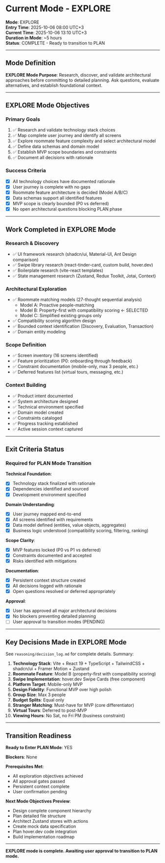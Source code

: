 # Current Mode - EXPLORE

**Mode**: EXPLORE  
**Entry Time**: 2025-10-06 08:00 UTC+3  
**Current Time**: 2025-10-06 13:10 UTC+3  
**Duration in Mode**: ~5 hours  
**Status**: COMPLETE - Ready to transition to PLAN

---

## Mode Definition

**EXPLORE Mode Purpose**: Research, discover, and validate architectural approaches before committing to detailed planning. Ask questions, evaluate alternatives, and establish foundational context.

---

## EXPLORE Mode Objectives

### Primary Goals
1. ✅ Research and validate technology stack choices
2. ✅ Map complete user journey and identify all screens
3. ✅ Explore roommate feature complexity and select architectural model
4. ✅ Define data schemas and domain model
5. ✅ Establish MVP scope boundaries and constraints
6. ✅ Document all decisions with rationale

### Success Criteria
- [x] All technology choices have documented rationale
- [x] User journey is complete with no gaps
- [x] Roommate feature architecture is decided (Model A/B/C)
- [x] Data schemas support all identified features
- [x] MVP scope is clearly bounded (P0 vs deferred)
- [x] No open architectural questions blocking PLAN phase

---

## Work Completed in EXPLORE Mode

### Research & Discovery
- ✅ UI framework research (shadcn/ui, Material-UI, Ant Design comparison)
- ✅ Swipe library research (react-tinder-card, custom build, hover.dev)
- ✅ Boilerplate research (vite-react templates)
- ✅ State management research (Zustand, Redux Toolkit, Jotai, Context)

### Architectural Exploration
- ✅ Roommate matching models (27-thought sequential analysis)
  - Model A: Proactive people-matching
  - Model B: Property-first with compatibility scoring ← SELECTED
  - Model C: Simplified existing groups only
- ✅ Compatibility scoring algorithm design
- ✅ Bounded context identification (Discovery, Evaluation, Transaction)
- ✅ Domain entity modeling

### Scope Definition
- ✅ Screen inventory (16 screens identified)
- ✅ Feature prioritization (P0: onboarding through feedback)
- ✅ Constraint documentation (mobile-only, max 3 people, etc.)
- ✅ Deferred features list (virtual tours, messaging, etc.)

### Context Building
- ✅ Product intent documented
- ✅ System architecture designed
- ✅ Technical environment specified
- ✅ Domain model created
- ✅ Constraints cataloged
- ✅ Progress tracking established
- ✅ Active session context captured

---

## Exit Criteria Status

### Required for PLAN Mode Transition

**Technical Foundation**:
- [x] Technology stack finalized with rationale
- [x] Dependencies identified and sourced
- [x] Development environment specified

**Domain Understanding**:
- [x] User journey mapped end-to-end
- [x] All screens identified with requirements
- [x] Data model defined (entities, value objects, aggregates)
- [x] Business logic understood (compatibility scoring, filtering, ranking)

**Scope Clarity**:
- [x] MVP features locked (P0 vs P1 vs deferred)
- [x] Constraints documented and accepted
- [x] Risks identified with mitigations

**Documentation**:
- [x] Persistent context structure created
- [x] All decisions logged with rationale
- [x] Open questions resolved or deferred appropriately

**Approval**:
- [x] User has approved all major architectural decisions
- [x] No blockers preventing detailed planning
- [ ] User approval to transition modes (PENDING)

---

## Key Decisions Made in EXPLORE Mode

See `reasoning/decision_log.md` for complete details. Summary:

1. **Technology Stack**: Vite + React 19 + TypeScript + TailwindCSS + shadcn/ui + Framer Motion + Zustand
2. **Roommate Feature**: Model B (property-first with compatibility scoring)
3. **Swipe Implementation**: hover.dev Swipe Cards (free component)
4. **Platform Target**: Mobile-only MVP
5. **Design Fidelity**: Functional MVP over high polish
6. **Group Size**: Max 3 people
7. **Budget Splits**: Equal only
8. **Stranger Matching**: Must-have for MVP (core differentiator)
9. **Virtual Tours**: Deferred to post-MVP
10. **Viewing Hours**: No Sat, no Fri PM (business constraint)

---

## Transition Readiness

**Ready to Enter PLAN Mode**: YES

**Blockers**: None

**Prerequisites Met**:
- All exploration objectives achieved
- All approval gates passed
- Persistent context complete
- User confirmation pending

**Next Mode Objectives Preview**:
- Design complete component hierarchy
- Plan detailed file structure
- Architect Zustand stores with actions
- Create mock data specification
- Plan hover.dev code integration
- Build implementation roadmap

---

**EXPLORE mode is complete. Awaiting user approval to transition to PLAN mode.**
